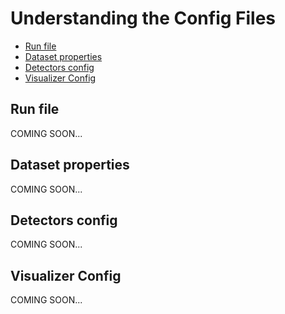 # Understanding the Config Files


- [Run file](#run-file)
- [Dataset properties](#dataset-properties)
- [Detectors config](#detectors-config)
- [Visualizer Config](#visualizer-config)







## Run file

COMING SOON...














## Dataset properties

COMING SOON...






## Detectors config

COMING SOON...











## Visualizer Config

COMING SOON...